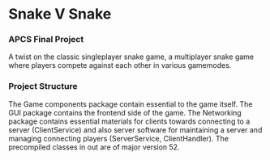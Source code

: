 # **Snake V Snake**
### APCS Final Project

A twist on the classic singleplayer snake game, a multiplayer snake game where players compete against each other in various gamemodes.

### Project Structure
The Game components package contain essential to the game itself. The GUI package contains the frontend side of the game.
The Networking package contains essential materials for clients towards connecting to a server (ClientService) and also 
server software for maintaining a server and managing connecting players (ServerService, ClientHandler). The precompiled 
classes in out are of major version 52.





